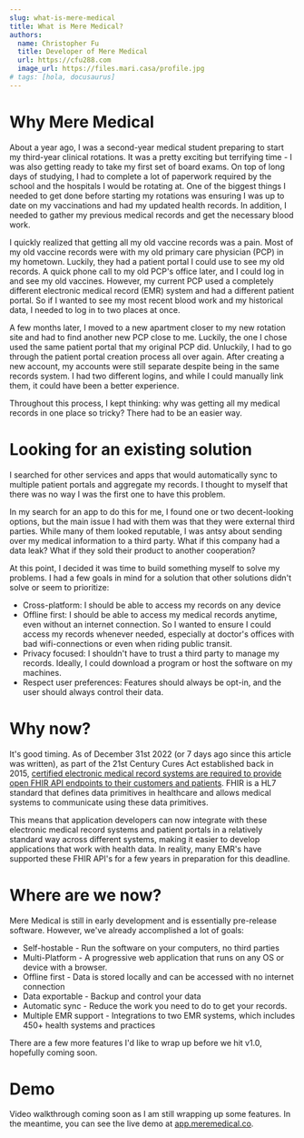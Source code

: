 ```yaml
---
slug: what-is-mere-medical
title: What is Mere Medical?
authors:
  name: Christopher Fu
  title: Developer of Mere Medical
  url: https://cfu288.com
  image_url: https://files.mari.casa/profile.jpg
# tags: [hola, docusaurus]
---
```


# Why Mere Medical

About a year ago, I was a second-year medical student preparing to start my third-year clinical rotations. It was a pretty exciting but terrifying time - I was also getting ready to take my first set of board exams. On top of long days of studying, I had to complete a lot of paperwork required by the school and the hospitals I would be rotating at. One of the biggest things I needed to get done before starting my rotations was ensuring I was up to date on my vaccinations and had my updated health records. In addition, I needed to gather my previous medical records and get the necessary blood work.

I quickly realized that getting all my old vaccine records was a pain. Most of my old vaccine records were with my old primary care physician (PCP) in my hometown. Luckily, they had a patient portal I could use to see my old records. A quick phone call to my old PCP's office later, and I could log in and see my old vaccines. However, my current PCP used a completely different electronic medical record (EMR) system and had a different patient portal. So if I wanted to see my most recent blood work and my historical data, I needed to log in to two places at once.

A few months later, I moved to a new apartment closer to my new rotation site and had to find another new PCP close to me. Luckily, the one I chose used the same patient portal that my original PCP did. Unluckily, I had to go through the patient portal creation process all over again. After creating a new account, my accounts were still separate despite being in the same records system. I had two different logins, and while I could manually link them, it could have been a better experience.

Throughout this process, I kept thinking: why was getting all my medical records in one place so tricky? There had to be an easier way.

# Looking for an existing solution

I searched for other services and apps that would automatically sync to multiple patient portals and aggregate my records. I thought to myself that there was no way I was the first one to have this problem.

In my search for an app to do this for me, I found one or two decent-looking options, but the main issue I had with them was that they were external third parties. While many of them looked reputable, I was antsy about sending over my medical information to a third party. What if this company had a data leak? What if they sold their product to another cooperation?

At this point, I decided it was time to build something myself to solve my problems. I had a few goals in mind for a solution that other solutions didn't solve or seem to prioritize:

- Cross-platform: I should be able to access my records on any device
- Offline first: I should be able to access my medical records anytime, even without an internet connection. So I wanted to ensure I could access my records whenever needed, especially at doctor's offices with bad wifi-connections or even when riding public transit.
- Privacy focused: I shouldn't have to trust a third party to manage my records. Ideally, I could download a program or host the software on my machines.
- Respect user preferences: Features should always be opt-in, and the user should always control their data.

# Why now?

It's good timing. As of December 31st 2022 (or 7 days ago since this article was written), as part of the 21st Century Cures Act established back in 2015, [certified electronic medical record systems are required to provide open FHIR API endpoints to their customers and patients](https://www.healthit.gov/buzz-blog/healthit-certification/an-upcoming-milestone-in-our-interoperability-journey). FHIR is a HL7 standard that defines data primitives in healthcare and allows medical systems to communicate using these data primitives.

This means that application developers can now integrate with these electronic medical record systems and patient portals in a relatively standard way across different systems, making it easier to develop applications that work with health data. In reality, many EMR's have supported these FHIR API's for a few years in preparation for this deadline.

# Where are we now?

Mere Medical is still in early development and is essentially pre-release software. However, we've already accomplished a lot of goals:

- Self-hostable - Run the software on your computers, no third parties
- Multi-Platform - A progressive web application that runs on any OS or device with a browser.
- Offline first - Data is stored locally and can be accessed with no internet connection
- Data exportable - Backup and control your data
- Automatic sync - Reduce the work you need to do to get your records.
- Multiple EMR support - Integrations to two EMR systems, which includes 450+ health systems and practices

There are a few more features I'd like to wrap up before we hit v1.0, hopefully coming soon.

# Demo

Video walkthrough coming soon as I am still wrapping up some features. In the meantime, you can see the live demo at [app.meremedical.co](https://app.meremedical.co).
